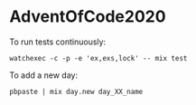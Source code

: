 # AdventOfCode2020

To run tests continuously:

```
watchexec -c -p -e 'ex,exs,lock' -- mix test
```

To add a new day:

```
pbpaste | mix day.new day_XX_name
```